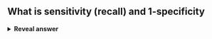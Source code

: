 ## What is sensitivity (recall) and 1-specificity
<details>
<summary><b>Reveal answer</b></summary>
Sensitivity: true positive rate<br>1-Specificity: false positive rate
</details>
